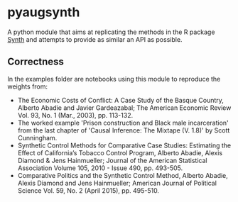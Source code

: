 # pyaugsynth

A python module that aims at replicating the methods in the R package [Synth](https://cran.r-project.org/web/packages/Synth/index.html) and attempts to provide as similar an API as possible.

## Correctness

In the examples folder are notebooks using this module to reproduce the weights from:

- The Economic Costs of Conflict: A Case Study of the Basque Country, Alberto Abadie and Javier Gardeazabal; The American Economic Review Vol. 93, No. 1 (Mar., 2003), pp. 113-132.
- The worked example 'Prison construction and Black male incarceration' from the last chapter of 'Causal Inference: The Mixtape (V. 1.8)' by Scott Cunningham.
- Synthetic Control Methods for Comparative Case Studies: Estimating the Effect of California’s Tobacco Control Program, Alberto Abadie, Alexis Diamond & Jens Hainmueller;  Journal of the American Statistical Association Volume 105, 2010 - Issue 490, pp. 493-505.
- Comparative Politics and the Synthetic Control Method, Alberto Abadie, Alexis Diamond and Jens Hainmueller; American Journal of Political Science Vol. 59, No. 2 (April 2015), pp. 495-510.